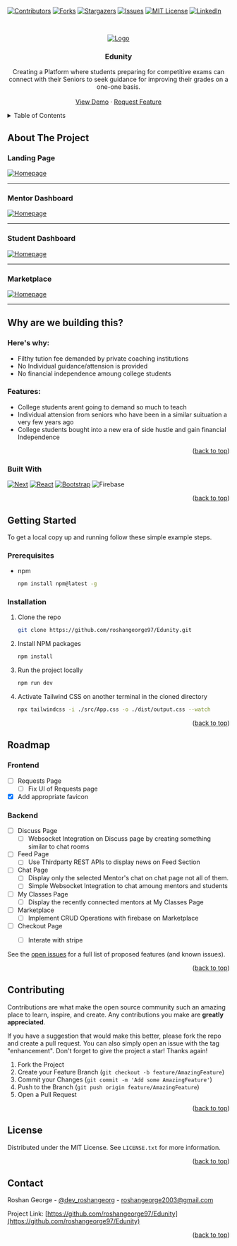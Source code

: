 <!-- Improved compatibility of back to top link: See: https://github.com/othneildrew/Best-README-Template/pull/73 -->
<a name="readme-top"></a>
<!--
*** Thanks for checking out the Best-README-Template. If you have a suggestion
*** that would make this better, please fork the repo and create a pull request
*** or simply open an issue with the tag "enhancement".
*** Don't forget to give the project a star!
*** Thanks again! Now go create something AMAZING! :D
-->



<!-- PROJECT SHIELDS -->
<!--
*** I'm using markdown "reference style" links for readability.
*** Reference links are enclosed in brackets [ ] instead of parentheses ( ).
*** See the bottom of this document for the declaration of the reference variables
*** for contributors-url, forks-url, etc. This is an optional, concise syntax you may use.
*** https://www.markdownguide.org/basic-syntax/#reference-style-links
-->
[![Contributors][contributors-shield]][contributors-url]
[![Forks][forks-shield]][forks-url]
[![Stargazers][stars-shield]][stars-url]
[![Issues][issues-shield]][issues-url]
[![MIT License][license-shield]][license-url]
[![LinkedIn][linkedin-shield]][linkedin-url]



<!-- PROJECT LOGO -->
<br />
<div align="center">
 
  [![Logo](/Screenshots/online-learning(1).png)]()

  <h3 align="center">Edunity</h3>

  <p align="center">
    Creating a Platform where students preparing for competitive exams can connect with their Seniors to seek guidance for improving their grades on a one-one basis.
    <br />
    <br />
    <a href="https://edunity12.azurewebsites.net/">View Demo</a>
    ·
    <a href="https://github.com/roshangeorge97/Edunity/issues">Request Feature</a>
  </p>
</div>

<!-- TABLE OF CONTENTS -->
<details>
  <summary>Table of Contents</summary>
  <ol>
    <li>
      <a href="#about-the-project">About The Project</a>
      <ul>
        <li><a href="#built-with">Built With</a></li>
      </ul>
    </li>
    <li>
      <a href="#getting-started">Getting Started</a>
      <ul>
        <li><a href="#prerequisites">Prerequisites</a></li>
        <li><a href="#installation">Installation</a></li>
      </ul>
    </li>
    <li><a href="#roadmap">Roadmap</a></li>
    <li><a href="#contributing">Contributing</a></li>
    <li><a href="#license">License</a></li>
    <li><a href="#contact">Contact</a></li>
  </ol>
</details>



<!-- ABOUT THE PROJECT -->
## About The Project

### Landing Page

[![Homepage](/Screenshots/s1.png)]()
<hr>

### Mentor Dashboard

[![Homepage](/Screenshots/s2.png)]()
<hr>

### Student Dashboard

[![Homepage](/Screenshots/s4.png)]()
<hr>

### Marketplace

[![Homepage](/Screenshots/s3.png)]()
<hr>

## Why are we building this?

### Here's why:
* Filthy tution fee demanded by private coaching institutions
* No Individual guidance/attension is provided
* No financial independence amoung college students

### Features:
* College students arent going to demand so much to teach
* Individual attension from seniors who have been in a similar suituation a very few years ago
* College students bought into a new era of side hustle and gain financial Independence

<p align="right">(<a href="#readme-top">back to top</a>)</p>

### Built With

[![Next][Next.js]][Next-url]
[![React][React.js]][React-url]
[![Bootstrap][Bootstrap.com]][Bootstrap-url]
![Firebase](https://img.shields.io/badge/Firebase-039BE5?style=for-the-badge&logo=Firebase&logoColor=white)

<p align="right">(<a href="#readme-top">back to top</a>)</p>

<!-- GETTING STARTED -->

## Getting Started

To get a local copy up and running follow these simple example steps.

### Prerequisites

* npm
  ```sh
  npm install npm@latest -g
  ```

### Installation

1. Clone the repo
   ```sh
   git clone https://github.com/roshangeorge97/Edunity.git
   ```
   
2. Install NPM packages
   ```sh
   npm install
   ```
   
3. Run the project locally
   ```sh
   npm run dev
   ```

4. Activate Tailwind CSS on another terminal in the cloned directory
   ```sh
   npx tailwindcss -i ./src/App.css -o ./dist/output.css --watch
   ```


<p align="right">(<a href="#readme-top">back to top</a>)</p>

<!-- ROADMAP -->
## Roadmap

### Frontend

- [ ] Requests Page
    - [ ] Fix UI of Requests page
- [x] Add appropriate favicon

### Backend

- [ ] Discuss Page
    - [ ] Websocket Integration on Discuss page by creating something similar to chat rooms
- [ ] Feed Page
    - [ ] Use Thirdparty REST APIs to display news on Feed Section
- [ ] Chat Page
    - [ ] Display only the selected Mentor's chat on chat page not all of them.
    - [ ] Simple Websocket Integration to chat amoung mentors and students
- [ ] My Classes Page
    - [ ] Display the recently connected mentors at My Classes Page
- [ ] Marketplace
    - [ ] Implement CRUD Operations with firebase on Marketplace
- [ ] Checkout Page
    - [ ] Interate with stripe



See the [open issues](https://github.com/roshangeorge97/Edunity/issues) for a full list of proposed features (and known issues).

<p align="right">(<a href="#readme-top">back to top</a>)</p>



<!-- CONTRIBUTING -->
## Contributing

Contributions are what make the open source community such an amazing place to learn, inspire, and create. Any contributions you make are **greatly appreciated**.

If you have a suggestion that would make this better, please fork the repo and create a pull request. You can also simply open an issue with the tag "enhancement".
Don't forget to give the project a star! Thanks again!

1. Fork the Project
2. Create your Feature Branch (`git checkout -b feature/AmazingFeature`)
3. Commit your Changes (`git commit -m 'Add some AmazingFeature'`)
4. Push to the Branch (`git push origin feature/AmazingFeature`)
5. Open a Pull Request

<p align="right">(<a href="#readme-top">back to top</a>)</p>



<!-- LICENSE -->
## License

Distributed under the MIT License. See `LICENSE.txt` for more information.

<p align="right">(<a href="#readme-top">back to top</a>)</p>



<!-- CONTACT -->
## Contact

Roshan George - [@dev_roshangeorg](https://twitter.com/dev_roshangeorg) - roshangeorge2003@gmail.com

Project Link: [https://github.com/roshangeorge97/Edunity](https://github.com/roshangeorge97/Edunity)

<p align="right">(<a href="#readme-top">back to top</a>)</p>


<!-- MARKDOWN LINKS & IMAGES -->
<!-- https://www.markdownguide.org/basic-syntax/#reference-style-links -->
[contributors-shield]: https://img.shields.io/github/contributors/roshangeorge97/Edunity.svg?style=for-the-badge
[contributors-url]: https://github.com/roshangeorge97/Edunity/graphs/contributors
[forks-shield]: https://img.shields.io/github/forks/roshangeorge97/Edunity.svg?style=for-the-badge
[forks-url]: https://github.com/othneildrew/Best-README-Template/network/members
[stars-shield]: https://img.shields.io/github/stars/roshangeorge97/Edunity.svg?style=for-the-badge
[stars-url]: https://github.com/othneildrew/Best-README-Template/stargazers
[issues-shield]: https://img.shields.io/github/issues/roshangeorge97/Edunity.svg?style=for-the-badge
[issues-url]: https://github.com/othneildrew/Best-README-Template/issues
[license-shield]: https://img.shields.io/github/license/roshangeorge97/Edunity.svg?style=for-the-badge
[license-url]: https://github.com/othneildrew/Best-README-Template/blob/master/LICENSE.txt
[linkedin-shield]: https://img.shields.io/badge/-LinkedIn-black.svg?style=for-the-badge&logo=linkedin&colorB=555
[linkedin-url]: https://linkedin.com/in/roshangeorge97
[product-screenshot]: images/screenshot.png
[Next.js]: https://img.shields.io/badge/next.js-000000?style=for-the-badge&logo=nextdotjs&logoColor=white
[Next-url]: https://nextjs.org/
[React.js]: https://img.shields.io/badge/React-20232A?style=for-the-badge&logo=react&logoColor=61DAFB
[React-url]: https://reactjs.org/
[Vue.js]: https://img.shields.io/badge/Vue.js-35495E?style=for-the-badge&logo=vuedotjs&logoColor=4FC08D
[Vue-url]: https://vuejs.org/
[Angular.io]: https://img.shields.io/badge/Angular-DD0031?style=for-the-badge&logo=angular&logoColor=white
[Angular-url]: https://angular.io/
[vite.js]: https://img.shields.io/badge/Vite-DD0031?style=for-the-badge&logo=angular&logoColor=white
[vite-url]: https://vitejs.dev/
[Svelte.dev]: https://img.shields.io/badge/Svelte-4A4A55?style=for-the-badge&logo=svelte&logoColor=FF3E00
[Svelte-url]: https://svelte.dev/
[Laravel.com]: https://img.shields.io/badge/Laravel-FF2D20?style=for-the-badge&logo=laravel&logoColor=white
[Laravel-url]: https://laravel.com
[Bootstrap.com]: https://img.shields.io/badge/Bootstrap-563D7C?style=for-the-badge&logo=bootstrap&logoColor=white
[Bootstrap-url]: https://getbootstrap.com
[JQuery.com]: https://img.shields.io/badge/jQuery-0769AD?style=for-the-badge&logo=jquery&logoColor=white
[JQuery-url]: https://jquery.com 
